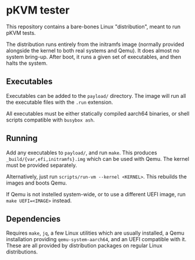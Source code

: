 # pKVM tester #

This repository contains a bare-bones Linux "distribution", meant to run pKVM
tests.

The distribution runs entirely from the initramfs image (normally provided
alongside the kernel to both real systems and Qemu). It does almost no system
bring-up. After boot, it runs a given set of executables, and then halts the
system.

## Executables ##

Executables can be added to the `payload/` directory. The image will run all the
executable files with the `.run` extension.

All executables must be either statically compiled aarch64 binaries, or shell
scripts compatible with `busybox ash`.

## Running ##

Add any executables to `payload/`, and run `make`. This produces
`_build/{var,efi,initramfs}.img` which can be used with Qemu. The kernel must be
provided separately.

Alternatively, just run `scripts/run-vm --kernel <KERNEL>`. This rebuilds the
images and boots Qemu.

If Qemu is not instelled system-wide, or to use a different UEFI image, run
`make UEFI=<IMAGE>` instead.

## Dependencies ##

Requires `make`, `jq`, a few Linux utilities which are usually installed, a Qemu
installation providing `qemu-system-aarch64`, and an UEFI compatible with it.
These are all provided by distribution packages on regular Linux distributions.
